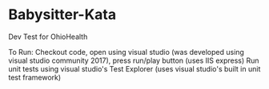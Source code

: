 # Babysitter-Kata
Dev Test for OhioHealth


To Run: Checkout code, open using visual studio (was developed using visual studio community 2017), press run/play button (uses IIS express)
Run unit tests using visual studio's Test Explorer (uses visual studio's built in unit test framework)